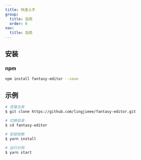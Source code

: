 ```yaml
---
title: 快速上手
group:
  title: 指南
  order: 0
nav:
  title: 指南
---
```


## 安装

### npm

```bash | pure
npm install fantasy-editor --save
```

## 示例

```bash | pure
# 克隆仓库
$ git clone https://github.com/lingjieee/fantasy-editor.git

# 切换目录
$ cd fantasy-editor

# 安装依赖
$ yarn install

# 运行示例
$ yarn start
```